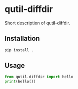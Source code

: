 # qutil-diffdir

Short description of qutil-diffdir.

## Installation

```bash
pip install .
```

## Usage

```python
from qutil.diffdir import hello
print(hello())
```
